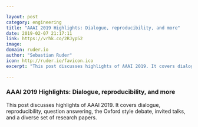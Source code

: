 ```yaml
---

layout: post
category: engineering
title: "AAAI 2019 Highlights: Dialogue, reproducibility, and more"
date: 2019-02-07 21:17:11
link: https://vrhk.co/2RJyp52
image: 
domain: ruder.io
author: "Sebastian Ruder"
icon: http://ruder.io/favicon.ico
excerpt: "This post discusses highlights of AAAI 2019. It covers dialogue, reproducibility, question answering, the Oxford style debate, invited talks, and a diverse set of research papers."

---
```


### AAAI 2019 Highlights: Dialogue, reproducibility, and more

This post discusses highlights of AAAI 2019. It covers dialogue, reproducibility, question answering, the Oxford style debate, invited talks, and a diverse set of research papers.